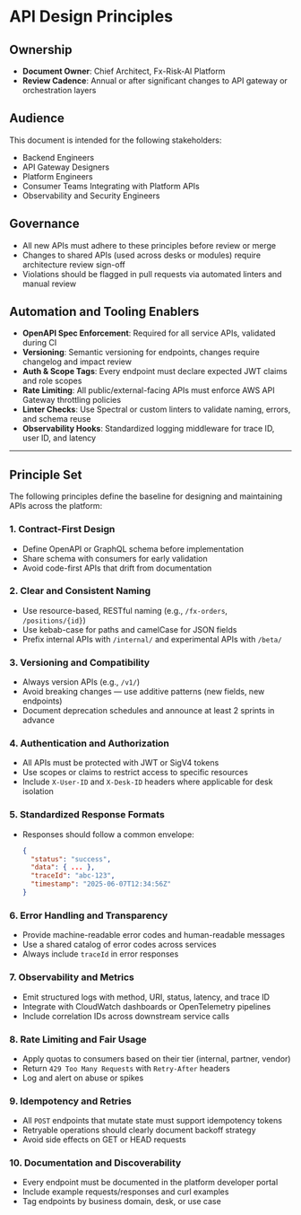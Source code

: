 # API Design Principles

## Ownership

- **Document Owner**: Chief Architect, Fx-Risk-AI Platform
- **Review Cadence**: Annual or after significant changes to API gateway or orchestration layers

## Audience

This document is intended for the following stakeholders:

- Backend Engineers
- API Gateway Designers
- Platform Engineers
- Consumer Teams Integrating with Platform APIs
- Observability and Security Engineers

## Governance

- All new APIs must adhere to these principles before review or merge
- Changes to shared APIs (used across desks or modules) require architecture review sign-off
- Violations should be flagged in pull requests via automated linters and manual review

## Automation and Tooling Enablers

- **OpenAPI Spec Enforcement**: Required for all service APIs, validated during CI
- **Versioning**: Semantic versioning for endpoints, changes require changelog and impact review
- **Auth & Scope Tags**: Every endpoint must declare expected JWT claims and role scopes
- **Rate Limiting**: All public/external-facing APIs must enforce AWS API Gateway throttling policies
- **Linter Checks**: Use Spectral or custom linters to validate naming, errors, and schema reuse
- **Observability Hooks**: Standardized logging middleware for trace ID, user ID, and latency

---

## Principle Set

The following principles define the baseline for designing and maintaining APIs across the platform:

### 1. Contract-First Design

- Define OpenAPI or GraphQL schema before implementation
- Share schema with consumers for early validation
- Avoid code-first APIs that drift from documentation

### 2. Clear and Consistent Naming

- Use resource-based, RESTful naming (e.g., `/fx-orders`, `/positions/{id}`)
- Use kebab-case for paths and camelCase for JSON fields
- Prefix internal APIs with `/internal/` and experimental APIs with `/beta/`

### 3. Versioning and Compatibility

- Always version APIs (e.g., `/v1/`)
- Avoid breaking changes — use additive patterns (new fields, new endpoints)
- Document deprecation schedules and announce at least 2 sprints in advance

### 4. Authentication and Authorization

- All APIs must be protected with JWT or SigV4 tokens
- Use scopes or claims to restrict access to specific resources
- Include `X-User-ID` and `X-Desk-ID` headers where applicable for desk isolation

### 5. Standardized Response Formats

- Responses should follow a common envelope:
  ```json
  {
    "status": "success",
    "data": { ... },
    "traceId": "abc-123",
    "timestamp": "2025-06-07T12:34:56Z"
  }

### 6. Error Handling and Transparency

- Provide machine-readable error codes and human-readable messages
- Use a shared catalog of error codes across services
- Always include `traceId` in error responses

### 7. Observability and Metrics

- Emit structured logs with method, URI, status, latency, and trace ID
- Integrate with CloudWatch dashboards or OpenTelemetry pipelines
- Include correlation IDs across downstream service calls

### 8. Rate Limiting and Fair Usage

- Apply quotas to consumers based on their tier (internal, partner, vendor)
- Return `429 Too Many Requests` with `Retry-After` headers
- Log and alert on abuse or spikes

### 9. Idempotency and Retries

- All `POST` endpoints that mutate state must support idempotency tokens
- Retryable operations should clearly document backoff strategy
- Avoid side effects on GET or HEAD requests

### 10. Documentation and Discoverability

- Every endpoint must be documented in the platform developer portal
- Include example requests/responses and curl examples
- Tag endpoints by business domain, desk, or use case
